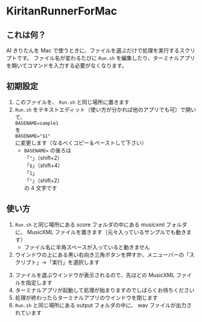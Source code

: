 # KiritanRunnerForMac

## これは何？

AI きりたんを Mac で使うときに、ファイルを選ぶだけで処理を実行するスクリプトです。
ファイル名が変わるたびに `Run.sh` を編集したり、ターミナルアプリを開いてコマンドを入力する必要がなくなります。

## 初期設定

1. このファイルを、 `Run.sh` と同じ場所に置きます
2. `Run.sh` をテキストエディット（使い方が分かれば他のアプリでも可）で開いて、\
`BASENAME=sample1`\
を\
`BASENAME="$1"`\
に変更します（なるべくコピー＆ペーストして下さい）
    * `BASENAME=` の後ろは\
「`"`」（shift+2）\
「`$`」（shift+4）\
「`1`」\
「`"`」（shift+2）\
の 4 文字です

## 使い方

1. `Run.sh` と同じ場所にある score フォルダの中にある musicxml フォルダに、 MusicXML ファイルを置きます（元々入っているサンプルでも動きます）
    * ファイル名に半角スペースが入っていると動きません
2. ウインドウの上にある黒い右向き三角ボタンを押すか、メニューバーの「スクリプト」→「実行」を選択します
3) ファイルを選ぶウインドウが表示されるので、先ほどの MusicXML ファイルを指定します
4) ターミナルアプリが起動して処理が始まりますのでしばらくお待ちください
5) 処理が終わったらターミナルアプリのウインドウを閉じます
6) `Run.sh` と同じ場所にある output フォルダの中に、 wav ファイルが出力されています

